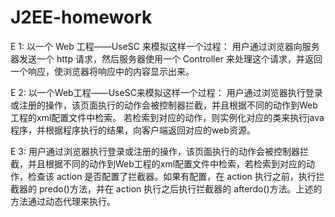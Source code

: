 # J2EE-homework


E 1:
以一个 Web 工程——UseSC 来模拟这样一个过程：
用户通过浏览器向服务器发送一个 http 请求，然后服务器使用一个 Controller 来处理这个请求，并返回一个响应，使浏览器将响应中的内容显示出来。

E 2:
以一个Web工程——UseSC来模拟这样一个过程：
用户通过浏览器执行登录或注册的操作，该页面执行的动作会被控制器拦截，并且根据不同的动作到Web工程的xml配置文件中检索。
若检索到对应的动作，则实例化对应的类来执行java程序，并根据程序执行的结果，向客户端返回对应的web资源。

E 3:
用户通过浏览器执行登录或注册的操作，该页面执行的动作会被控制器拦截，并且根据不同的动作到Web工程的xml配置文件中检索，若检索到对应的动作，检查该 action 是否配置了拦截器。如果有配置，在 action 执行之前，执行拦截器的 predo()方法，并在 action 执行之后执行拦截器的 afterdo()方法。上述的方法通过动态代理来执行。
